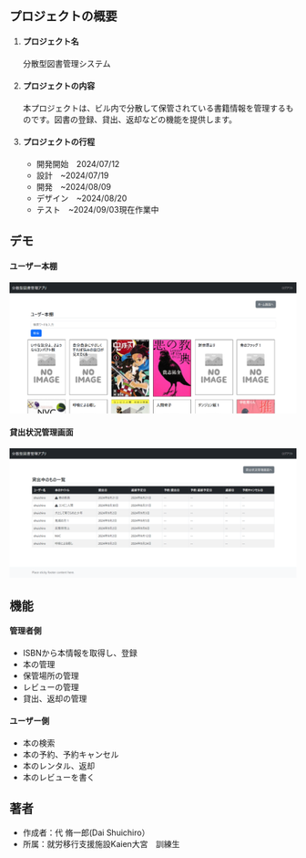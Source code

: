## プロジェクトの概要

1. #### プロジェクト名  
   分散型図書管理システム
2. #### プロジェクトの内容  
   本プロジェクトは、ビル内で分散して保管されている書籍情報を管理するものです。図書の登録、貸出、返却などの機能を提供します。
3. #### プロジェクトの行程
   * 開発開始　2024/07/12
   * 設計　~2024/07/19
   * 開発　~2024/08/09
   * デザイン　~2024/08/20
   * テスト　~2024/09/03現在作業中
 
## デモ

#### ユーザー本棚
![本棚](docs/image/bookshelf.png)

#### 貸出状況管理画面
![貸出状況管理画面](docs/image/lending_management.png)

## 機能

#### 管理者側
* ISBNから本情報を取得し、登録
* 本の管理
* 保管場所の管理
* レビューの管理
* 貸出、返却の管理

#### ユーザー側
* 本の検索
* 本の予約、予約キャンセル
* 本のレンタル、返却
* 本のレビューを書く

<!-- 
## インストール方法

1. #### Pythonをインストールする。

   Pythonがすでにインストール済みの場合は、コマンドプロンプトまたはターミナルで「python」または「py」と入力すると、以下のような表示が出ます。
   ![Pythonインストール済み](docs/image/python_install.png)

   インストールされていない場合は、以下の手順でインストールを進めてください

   #### Windowsの場合
   1. [Pythonの公式サイト](https://www.python.org/downloads/)にアクセスし、最新の安定版Pythonをダウンロードします。
   2. ダウンロードしたインストーラを実行し、以下の設定を行います.
      * 「Add Python to PATH」にチェックを入れます。
      * 「Install Now」をクリックします。
   3. インストールが完了したら、コマンドプロンプトを開き、以下のコマンドを実行してインストールが成功したことを確認します。
      ```bash
      python --version
      ```

   正しくインストールされていれば、Pythonのバージョンが表示されます。
   
   #### macOSの場合
   
   1. ターミナルを開き、Homebrewを使用してPythonをインストールします。
      ```sh
      brew install python
      ```
   2. インストールが完了したら、以下のコマンドでバージョンを確認します。
      ```sh
      python3 --version
      ```

   正しくインストールされていれば、Pythonのバージョンが表示されます。
   
3. #### MySQLをインストールする。

5. #### 仮想環境を作成し、アクティベートする。
   ```bash
   python -m venv venv

   # Unix/macOSの場合
   source venv/bin/activate

   # Windowsの場合
   venv\Scripts\activate
   ```
6. #### 依存関係をインストールする。
   ```bash
   pip install -r requirements.txt
   ```
 
## 使い方

## 注意点 
-->
## 著者
 
* 作成者：代 脩一郎(Dai Shuichiro）
* 所属：就労移行支援施設Kaien大宮　訓練生

 <!--
## ライセンス
ライセンスを明示する
 
"hoge" is under [MIT license](https://en.wikipedia.org/wiki/MIT_License).
 
社内向けなら社外秘であることを明示してる
 
"hoge" is Confidential.
-->
